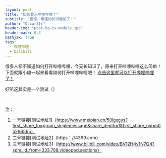 ```yaml
---
layout: post
title: "如何登入哔哩哔哩？"
subtitle: "震惊，奇怪的知识增加了！"
author: "Oscar3tr"
header-img: "post-bg-js-module.jpg"
header-mask: 0.3
mathjax: true
tags:
  - 哔哩哔哩
  - bilibili
---
```


很多人都不知道如何打开哔哩哔哩，今天长知识了，原来打开哔哩哔哩这么简单！下面就跟小编一起来看看如何打开哔哩哔哩吧！
[点击这里就可以打开哔哩哔哩了！](https://www.bilibili.com/)

好叭这其实是一个测试（）

<br>

注：

1. 一号链接[测试地址1]（https://www.meipian.cn/50lgxgys?first_share_to=group_singlemessage&share_depth=1&first_share_uid=505296565）
2. 二号链接[测试地址2]（https：//4399.com）
3. 三号链接[测试地址3]（https://www.bilibili.com/video/BV12H4y1N7Q4?spm_id_from=333.788.videopod.sections）
